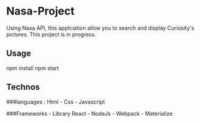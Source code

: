 # Nasa-Project
Using Nasa API, this applciation allow you to search and display Curiosity's pictures. 
This project is in progress.

## Usage
npm install
npm start

## Technos 
###languages :
 Html - Css - Javascript

###Frameworks - Library
React - NodeJs - Webpack - Materialize
